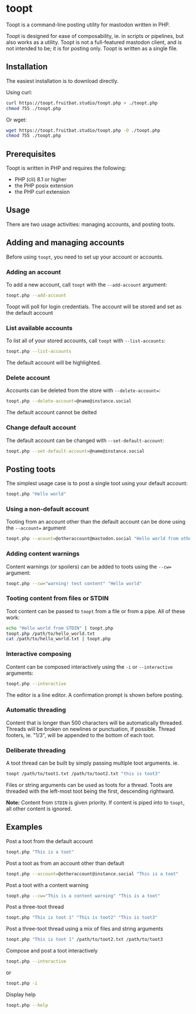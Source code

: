 # toopt
Toopt is a command-line posting utility for mastodon written in PHP. 

Toopt is designed for ease of composability, ie. in scripts or pipelines, but also works as a utility. Toopt is not a full-featured mastodon client, and is not intended to be; it is for posting only. Toopt is written as a single file.

## Installation
The easiest installation is to download directly.

Using curl:
```bash
curl https://toopt.fruitbat.studio/toopt.php > ./toopt.php
chmod 755 ./toopt.php
```

Or wget:
```bash
wget https://toopt.fruitbat.studio/toopt.php -O ./toopt.php
chmod 755 ./toopt.php
```

## Prerequisites
Toopt is written in PHP and requires the following:
- PHP (cli) 8.1 or higher
- the PHP posix extension
- the PHP curl extension


## Usage
There are two usage activities: managing accounts, and posting toots.

## Adding and managing accounts
Before using `toopt`, you need to set up your account or accounts.

### Adding an account
To add a new account, call `toopt` with the `--add-account` argument:

```bash
toopt.php --add-account
```

Toopt will poll for login credentials.  The account will be stored and set as the default account

### List available accounts
To list all of your stored accounts, call `toopt` with `--list-accounts`:

```bash
toopt.php --list-accounts
```

The default account will be highlighted.

### Delete account
Accounts can be deleted from the store with `--delete-account=`:

```bash
toopt.php --delete-account=@name@instance.social
```

The default account cannot be delted

### Change default account
The default account can be changed with `--set-default-account`:

```bash
toopt.php --set-default-account=@name@instance.social
```

## Posting toots
The simplest usage case is to post a single toot using your default account:

```bash
toopt.php "Hello world"
```

### Using a non-default account
Tooting from an account other than the default account can be done using the `--account=` argument

```bash
toopt.php --acount=@otheraccount@mastodon.social "Hello world from other account"
```

### Adding content warnings
Content warnings (or spoilers) can be added to toots using the `--cw=` argument:

```bash
toopt.php --cw="warning! test content" "Hello world"
```

### Tooting content from files or STDIN
Toot content can be passed to `toopt` from a file or from a pipe. All of these work:

```bash
echo "Hello world from STDIN" | toopt.php
toopt.php /path/to/hello_world.txt
cat /path/to/hello_world.txt | toopt.php
```

### Interactive composing
Content can be composed interactively using the `-i` or `--interactive` arguments:

```bash
toopt.php --interactive
```

The editor is a line editor. A confirmation prompt is shown before posting.

### Automatic threading
Content that is longer than 500 characters will be automatically threaded. Threads will be broken on newlines or punctuation, if possible. Thread footers, ie. "1/3", will be appended to the bottom of each toot.

### Deliberate threading
A toot thread can be built by simply passing multiple toot arguments. ie.

```bash
toopt /path/to/toot1.txt /path/to/toot2.txt "this is toot3"
```

Files or string arguments can be used as toots for a thread. Toots are threaded with the left-most toot being the first, descending rightward.

**Note:** Content from `STDIN` is given priority. If content is piped into to `toopt`, all other content is ignored.

## Examples
Post a toot from the default account
```bash
toopt.php "This is a toot"
```

Post a toot as from an account other than default
```bash
toopt.php --account=@otheraccount@instance.social "This is a toot"
```

Post a toot with a content warning
```bash
toopt.php --cw="This is a content warning" "This is a toot"
```

Post a three-toot thread
```bash
toopt.php "This is toot 1" "This is toot2" "This is toot3"
```

Post a three-toot thread using a mix of files and string arguments
```bash
toopt.php "This is toot 1" /path/to/toot2.txt /path/to/toot3
```

Compose and post a toot interactively
```bash
toopt.php --interactive
```
or
```bash
toopt.php -i
```

Display help
```bash
toopt.php --help
```
